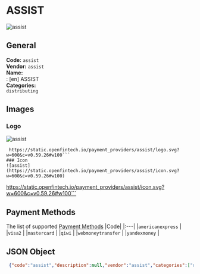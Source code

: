 # ASSIST 
![assist](https://static.openfintech.io/payment_providers/assist/logo.svg?w=600&c=v0.59.26#w100)  
## General 
**Code:** `assist`  
**Vendor:** `assist`  
**Name:**  
:	[en] ASSIST  
**Categories:**  
`distributing`  
## Images 
### Logo 
![assist](https://static.openfintech.io/payment_providers/assist/logo.svg?w=600&c=v0.59.26#w100)  
```
 https://static.openfintech.io/payment_providers/assist/logo.svg?w=600&c=v0.59.26#w100```  
### Icon 
![assist](https://static.openfintech.io/payment_providers/assist/icon.svg?w=600&c=v0.59.26#w100)  
```
 https://static.openfintech.io/payment_providers/assist/icon.svg?w=600&c=v0.59.26#w100```  
## Payment Methods 
The list of supported  [Payment Methods](#) 
|Code| 
|:---| 
|`americanexpress` | 
|`visa2` | 
|`mastercard` | 
|`qiwi` | 
|`webmoneytransfer` | 
|`yandexmoney` | 
 
## JSON Object 
```json
 {"code":"assist","description":null,"vendor":"assist","categories":["distributing"],"countries":null,"payment_method":["americanexpress","visa2","mastercard","qiwi","webmoneytransfer","yandexmoney"],"payout_method":null,"metadata":{"about_payments_code":"assist"},"name":{"en":"ASSIST"}}```  
